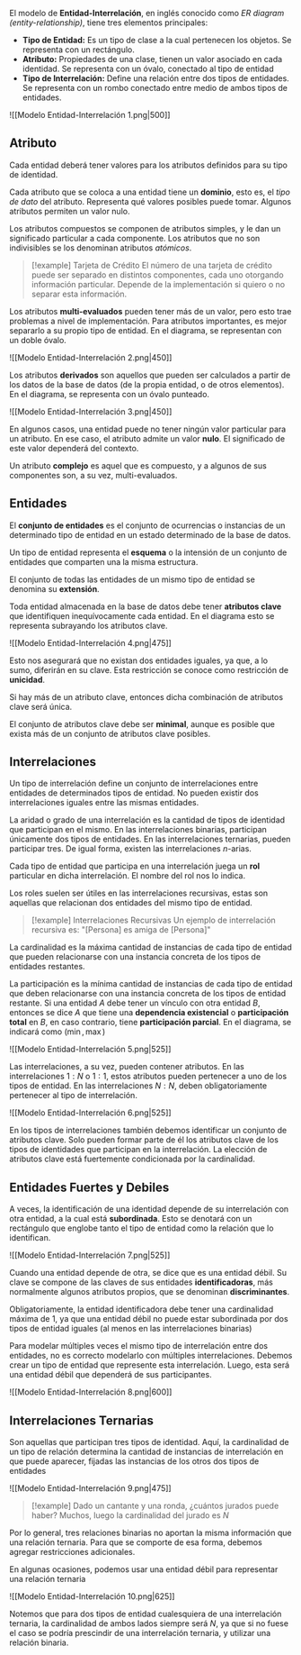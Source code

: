 El modelo de **Entidad-Interrelación**, en inglés conocido como *ER diagram (entity-relationship)*, tiene tres elementos principales:

- **Tipo de Entidad:** Es un tipo de clase a la cual pertenecen los objetos. Se representa con un rectángulo.
- **Atributo:** Propiedades de una clase, tienen un valor asociado en cada identidad. Se representa con un óvalo, conectado al tipo de entidad
- **Tipo de Interrelación:** Define una relación entre dos tipos de entidades. Se representa con un rombo conectado entre medio de ambos tipos de entidades.

![[Modelo Entidad-Interrelación 1.png|500]]

## Atributo

Cada entidad deberá tener valores para los atributos definidos para su tipo de identidad.

Cada atributo que se coloca a una entidad tiene un **dominio**, esto es, el *tipo de dato* del atributo. Representa qué valores posibles puede tomar. Algunos atributos permiten un valor nulo.

Los atributos compuestos se componen de atributos simples, y le dan un significado particular a cada componente. Los atributos que no son indivisibles se los denominan atributos *atómicos*.

> [!example] Tarjeta de Crédito
> El número de una tarjeta de crédito puede ser separado en distintos componentes, cada uno otorgando información particular. Depende de la implementación si quiero o no separar esta información.

Los atributos **multi-evaluados** pueden tener más de un valor, pero esto trae problemas a nivel de implementación. Para atributos importantes, es mejor separarlo a su propio tipo de entidad. En el diagrama, se representan con un doble óvalo.

![[Modelo Entidad-Interrelación 2.png|450]]

Los atributos **derivados** son aquellos que pueden ser calculados a partir de los datos de la base de datos (de la propia entidad, o de otros elementos). En el diagrama, se representa con un óvalo punteado.

![[Modelo Entidad-Interrelación 3.png|450]]

En algunos casos, una entidad puede no tener ningún valor particular para un atributo. En ese caso, el atributo admite un valor **nulo**. El significado de este valor dependerá del contexto.

Un atributo **complejo** es aquel que es compuesto, y a algunos de sus componentes son, a su vez, multi-evaluados.

## Entidades

El **conjunto de entidades** es el conjunto de ocurrencias o instancias de un determinado tipo de entidad en un estado determinado de la base de datos.

Un tipo de entidad representa el **esquema** o la intensión de un conjunto de entidades que comparten una la misma estructura.

El conjunto de todas las entidades de un mismo tipo de entidad se denomina su **extensión**.

Toda entidad almacenada en la base de datos debe tener **atributos clave** que identifiquen inequívocamente cada entidad. En el diagrama esto se representa subrayando los atributos clave.

![[Modelo Entidad-Interrelación 4.png|475]]

Esto nos asegurará que no existan dos entidades iguales, ya que, a lo sumo, diferirán en su clave. Esta restricción se conoce como restricción de **unicidad**.

Si hay más de un atributo clave, entonces dicha combinación de atributos clave será única.

El conjunto de atributos clave debe ser **minimal**, aunque es posible que exista más de un conjunto de atributos clave posibles.

## Interrelaciones

Un tipo de interrelación define un conjunto de interrelaciones entre entidades de determinados tipos de entidad. No pueden existir dos interrelaciones iguales entre las mismas entidades.

La aridad o grado de una interrelación es la cantidad de tipos de identidad que participan en el mismo. En las interrelaciones binarias, participan únicamente dos tipos de entidades. En las interrelaciones ternarias, pueden participar tres. De igual forma, existen las interrelaciones $n$-arias.

Cada tipo de entidad que participa en una interrelación juega un **rol** particular en dicha interrelación. El nombre del rol nos lo indica.

Los roles suelen ser útiles en las interrelaciones recursivas, estas son aquellas que relacionan dos entidades del mismo tipo de entidad.

> [!example] Interrelaciones Recursivas
> Un ejemplo de interrelación recursiva es: "[Persona] es amiga de [Persona]"

La cardinalidad es la máxima cantidad de instancias de cada tipo de entidad que pueden relacionarse con una instancia concreta de los tipos de entidades restantes.

La participación es la mínima cantidad de instancias de cada tipo de entidad que deben relacionarse con una instancia concreta de los tipos de entidad restante. Si una entidad $A$ debe tener un vínculo con otra entidad $B$, entonces se dice $A$ que tiene una **dependencia existencial** o **participación total** en $B$, en caso contrario, tiene **participación parcial**. En el diagrama, se indicará como $(\min, \max)$

![[Modelo Entidad-Interrelación 5.png|525]]

Las interrelaciones, a su vez, pueden contener atributos. En las interrelaciones $1{:}N$ o $1{:}1$, estos atributos pueden pertenecer a uno de los tipos de entidad. En las interrelaciones $N{:}N$, deben obligatoriamente pertenecer al tipo de interrelación.

![[Modelo Entidad-Interrelación 6.png|525]]

En los tipos de interrelaciones también debemos identificar un conjunto de atributos clave. Solo pueden formar parte de él los atributos clave de los tipos de identidades que participan en la interrelación. La elección de atributos clave está fuertemente condicionada por la cardinalidad.

## Entidades Fuertes y Debiles

A veces, la identificación de una identidad depende de su interrelación con otra entidad, a la cual está **subordinada**. Esto se denotará con un rectángulo que englobe tanto el tipo de entidad como la relación que lo identifican.

![[Modelo Entidad-Interrelación 7.png|525]]

Cuando una entidad depende de otra, se dice que es una entidad débil. Su clave se compone de las claves de sus entidades **identificadoras**, más normalmente algunos atributos propios, que se denominan **discriminantes**.

Obligatoriamente, la entidad identificadora debe tener una cardinalidad máxima de $1$, ya que una entidad débil no puede estar subordinada por dos tipos de entidad iguales (al menos en las interrelaciones binarias)

Para modelar múltiples veces el mismo tipo de interrelación entre dos entidades, no es correcto modelarlo con múltiples interrelaciones. Debemos crear un tipo de entidad que represente esta interrelación. Luego, esta será una entidad débil que dependerá de sus participantes.

![[Modelo Entidad-Interrelación 8.png|600]]

## Interrelaciones Ternarias

Son aquellas que participan tres tipos de identidad. Aquí, la cardinalidad de un tipo de relación determina la cantidad de instancias de interrelación en que puede aparecer, fijadas las instancias de los otros dos tipos de entidades

![[Modelo Entidad-Interrelación 9.png|475]]

> [!example]
> Dado un cantante y una ronda, ¿cuántos jurados puede haber? Muchos, luego la cardinalidad del jurado es $N$

Por lo general, tres relaciones binarias no aportan la misma información que una relación ternaria. Para que se comporte de esa forma, debemos agregar restricciones adicionales.

En algunas ocasiones, podemos usar una entidad débil para representar una relación ternaria

![[Modelo Entidad-Interrelación 10.png|625]]

Notemos que para dos tipos de entidad cualesquiera de una interrelación ternaria, la cardinalidad de ambos lados siempre será $N$, ya que si no fuese el caso se podría prescindir de una interrelación ternaria, y utilizar una relación binaria.
